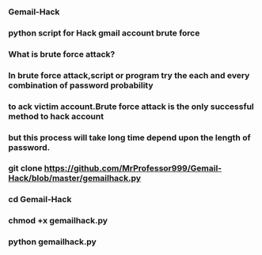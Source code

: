 ### Gemail-Hack

### python script for Hack gmail account brute force 

###  What is brute force attack?
### In brute force attack,script or program try the each and every combination of password probability 
### to ack victim account.Brute force attack is the only successful method to hack account
### but this process will take long time depend upon the length of password.

### git clone https://github.com/MrProfessor999/Gemail-Hack/blob/master/gemailhack.py
    
### cd Gemail-Hack

### chmod +x gemailhack.py

### python gemailhack.py






